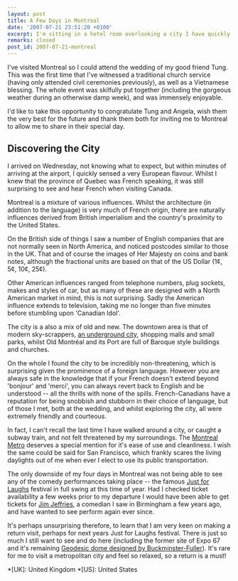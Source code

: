 ```yaml
---
layout: post
title: A Few Days in Montreal
date: '2007-07-21 23:51:20 +0100'
excerpt: I'm sitting in a hotel room overlooking a city I have quickly come to love, Montreal.
remarks: closed
post_id: 2007-07-21-montreal
---
```

I've visited Montreal so I could attend the wedding of my good friend Tung. This was the first time that I've witnessed a traditional church service (having only attended civil ceremonies previously), as well as a Vietnamese blessing. The whole event was skilfully put together (including the gorgeous weather during an otherwise damp week), and was immensely enjoyable.

I'd like to take this opportunity to congratulate Tung and Angela, wish them the very best for the future and thank them both for inviting me to Montreal to allow me to share in their special day.

## Discovering the City
I arrived on Wednesday, not knowing what to expect, but within minutes of arriving at the airport, I quickly sensed a very European flavour. Whilst I knew that the province of Quebec was French speaking, it was still surprising to see and hear French when visiting Canada.

Montreal is a mixture of various influences. Whilst the architecture (in addition to the language) is very much of French origin, there are naturally influences derived from British imperialism and the country's proximity to the United States.

On the British side of things I saw a number of English companies that are not normally seen in North America, and noticed postcodes similar to those in the UK. That and of course the images of Her Majesty on coins and bank notes, although the fractional units are based on that of the US Dollar (1¢, 5¢, 10¢, 25¢).

Other American influences ranged from telephone numbers, plug sockets, makes and styles of car, but as many of these are designed with a North American market in mind, this is not surprising. Sadly the American influence extends to television, taking me no longer than five minutes before stumbling upon 'Canadian Idol'.

The city is a also a mix of old and new. The downtown area is that of modern sky-scrappers, [an underground city][1], shopping malls and small parks, whilst Old Montréal and its Port are full of Baroque style buildings and churches.

On the whole I found the city to be incredibly non-threatening, which is surprising given the prominence of a foreign language. However you are always safe in the knowledge that if your French doesn't extend beyond 'bonjour' and 'merci', you can always revert back to English and be understood -- all the thrills with none of the spills. French-Canadians have a reputation for being snobbish and stubborn in their choice of language, but of those I met, both at the wedding, and whilst exploring the city, all were extremely friendly and courteous.

In fact, I can't recall the last time I have walked around a city, or caught a subway train, and not felt threatened by my surroundings. The [Montreal Metro][2] deserves a special mention for it's ease of use and cleanliness. I wish the same could be said for San Francisco, which frankly scares the living daylights out of me when ever I elect to use its public transportation.

The only downside of my four days in Montreal was not being able to see any of the comedy performances taking place -- the famous [Just for Laughs][3] festival in full swing at this time of year. Had I checked ticket availability a few weeks prior to my departure I would have been able to get tickets for [Jim Jeffries][4], a comedian I saw in Birmingham a few years ago, and have wanted to see perform again ever since.

It's perhaps unsurprising therefore, to learn that I am very keen on making a return visit, perhaps for next years Just for Laughs festival. There is just so much I still want to see and do here (including the former site of Expo 67 and it's remaining [Geodesic dome designed by Buckminster-Fuller][5]). It's rare for me to visit a metropolitan city and feel so relaxed, so a return is a must!

[1]: http://en.wikipedia.org/wiki/R%C3%89SO
[2]: http://en.wikipedia.org/wiki/Montreal_Metro
[3]: http://www.justforlaughs.ca/
[4]: http://www.jim-jeffries.com/
[5]: http://en.wikipedia.org/wiki/Montreal_Biosph%C3%A8re

*[UK]: United Kingdom
*[US]: United States